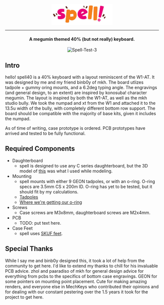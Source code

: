 <div align=center>
  <img src="https://github.com/setsooner/spell40/blob/main/images/aaaaaaaaaaaaaa-removebg-preview-1.png" width=200>
</div>

---

<h4 align="center">A megumin themed 40% (but not really) keyboard.</h4>
<div align="center">
  <img src='https://github.com/setsooner/spell40/blob/main/images/Spell-Test-3.png' border='0' alt='Spell-Test-3' width='750'/>
</div>


## Intro
hello! spell40 is a 40% keyboard with a layout reminiscent of the W1-AT. It was designed by me and my friend binb0y of mkh. The board utlizes tadpole + gummy oring mounts, and a 6.2deg typing angle. The engravings (and general design, to an extent) are inspired by konosuba! character megumin. The layout is inspired by both the W1-AT, as well as the mkh studio bully. We took the numpad and xt from the W1 and attached it to the 13.5u width of the bully, with completely different bottom row support. The board should be compatible with the majority of base kits, given it includes the numpad. 

As of time of writing, case prototype is ordered. PCB prototypes have arrived and tested to be fully functional.

## Required Components
* Daughterboard
  * spell is designed to use any C series daughterboard, but the 3D model of [this](https://github.com/Unified-Daughterboard/UDB-C-JSH) was what I used while modeling.
* Mounting
  * spell mounts with either 9 GEON tadpoles, or with an o-ring. O-ring specs are 3.5mm CS x 200m ID. O-ring has yet to be tested, but it should fit by my calculations. 
  * [Tadpoles](https://geon.works/products/tadpole)
  * [Where we're getting our o-ring](https://www.polymax.co.uk/o-rings/rubber-silicone-o-rings/)
* Screws
  * Case screws are M3x8mm, daughterboard screws are M2x4mm.
* PCB
  * TODO: put text here.
* Case Feet
  * spell uses [SKUF feet](https://github.com/Zambumon/SKUF).

## Special Thanks 
While I say me and binb0y designed this, it took a lot of help from the community to get here. I'd like to extend my thanks to chill for his invaluable PCB advice. zhol and paaradiso of mkh for general design advice for everything from pcbs to the specifics of bottom case engravings. GEON for some pointers on mounting point placement. Cute for making amazing renders, and everyone else in MechKeys who contributed their opinions and for dealing with our constant pestering over the 1.5 years it took for the project to get here.
